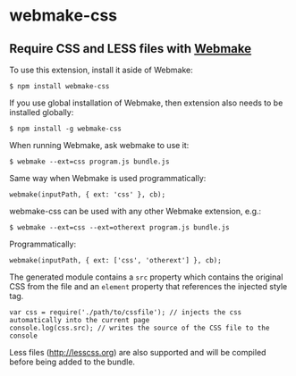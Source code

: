 # webmake-css

## Require CSS and LESS files with [Webmake](https://github.com/medikoo/modules-webmake)

To use this extension, install it aside of Webmake:

    $ npm install webmake-css

If you use global installation of Webmake, then extension also needs to be installed globally:

    $ npm install -g webmake-css

When running Webmake, ask webmake to use it:

    $ webmake --ext=css program.js bundle.js

Same way when Webmake is used programmatically:

    webmake(inputPath, { ext: 'css' }, cb);

webmake-css can be used with any other Webmake extension, e.g.:

    $ webmake --ext=css --ext=otherext program.js bundle.js

Programmatically:

    webmake(inputPath, { ext: ['css', 'otherext'] }, cb);

The generated module contains a `src` property which contains the original CSS from the file and an `element` property 
that references the injected style tag.

    var css = require('./path/to/cssfile'); // injects the css automatically into the current page
    console.log(css.src); // writes the source of the CSS file to the console

Less files (http://lesscss.org) are also supported and will be compiled before being added to the bundle.
